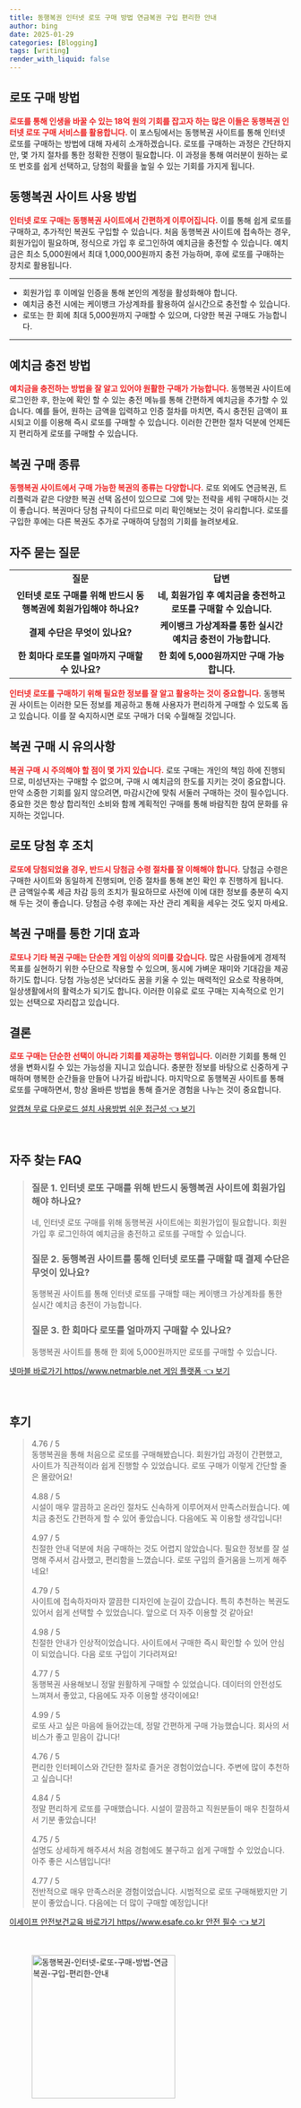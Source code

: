 ```yaml
---
title: 동행복권 인터넷 로또 구매 방법 연금복권 구입 편리한 안내
author: bing
date: 2025-01-29
categories: [Blogging]
tags: [writing]
render_with_liquid: false
---
```



<h2 id='로또 구매 방법'>로또 구매 방법</h2>

<p><b><span style="color: #ee2323;">로또를 통해 인생을 바꿀 수 있는 18억 원의 기회를 잡고자 하는 많은 이들은 동행복권 인터넷 로또 구매 서비스를 활용합니다.</span></b> 이 포스팅에서는 동행복권 사이트를 통해 인터넷 로또를 구매하는 방법에 대해 자세히 소개하겠습니다. 로또를 구매하는 과정은 간단하지만, 몇 가지 절차를 통한 정확한 진행이 필요합니다. 이 과정을 통해 여러분이 원하는 로또 번호를 쉽게 선택하고, 당첨의 확률을 높일 수 있는 기회를 가지게 됩니다.</p>

<h2 id='동행복권 사이트 사용 방법'>동행복권 사이트 사용 방법</h2>

<p><b><span style="color: #ee2323;">인터넷 로또 구매는 동행복권 사이트에서 간편하게 이루어집니다.</span></b> 이를 통해 쉽게 로또를 구매하고, 추가적인 복권도 구입할 수 있습니다. 처음 동행복권 사이트에 접속하는 경우, 회원가입이 필요하며, 정식으로 가입 후 로그인하여 예치금을 충전할 수 있습니다. 예치금은 최소 5,000원에서 최대 1,000,000원까지 충전 가능하며, 후에 로또를 구매하는 장치로 활용됩니다.</p>

<hr />

<ul>
    <li>회원가입 후 이메일 인증을 통해 본인의 계정을 활성화해야 합니다.</li>
    <li>예치금 충전 시에는 케이뱅크 가상계좌를 활용하여 실시간으로 충전할 수 있습니다.</li>
    <li>로또는 한 회에 최대 5,000원까지 구매할 수 있으며, 다양한 복권 구매도 가능합니다.</li>
</ul>

<hr />

<h2 id='예치금 충전 방법'>예치금 충전 방법</h2>

<p><b><span style="color: #ee2323;">예치금을 충전하는 방법을 잘 알고 있어야 원활한 구매가 가능합니다.</span></b> 동행복권 사이트에 로그인한 후, 한눈에 확인 할 수 있는 충전 메뉴를 통해 간편하게 예치금을 추가할 수 있습니다. 예를 들어, 원하는 금액을 입력하고 인증 절차를 마치면, 즉시 충전된 금액이 표시되고 이를 이용해 즉시 로또를 구매할 수 있습니다. 이러한 간편한 절차 덕분에 언제든지 편리하게 로또를 구매할 수 있습니다.</p>

<h2 id='복권 구매 종류'>복권 구매 종류</h2>

<p><b><span style="color: #ee2323;">동행복권 사이트에서 구매 가능한 복권의 종류는 다양합니다.</span></b> 로또 외에도 연금복권, 트리플럭과 같은 다양한 복권 선택 옵션이 있으므로 그에 맞는 전략을 세워 구매하시는 것이 좋습니다. 복권마다 당첨 규칙이 다르므로 미리 확인해보는 것이 유리합니다. 로또를 구입한 후에는 다른 복권도 추가로 구매하여 당첨의 기회를 늘려보세요.</p>

<h2 id='자주 묻는 질문'>자주 묻는 질문</h2>

<table>
    <tr>
        <td style="text-align: center; height: 17px;"><b>질문</b></td>
        <td style="text-align: center; height: 17px;"><b>답변</b></td>
    </tr>
    <tr>
        <td style="text-align: center; height: 17px;"><b>인터넷 로또 구매를 위해 반드시 동행복권에 회원가입해야 하나요?</b></td>
        <td style="text-align: center; height: 17px;"><b>네, 회원가입 후 예치금을 충전하고 로또를 구매할 수 있습니다.</b></td>
    </tr>
    <tr>
        <td style="text-align: center; height: 17px;"><b>결제 수단은 무엇이 있나요?</b></td>
        <td style="text-align: center; height: 17px;"><b>케이뱅크 가상계좌를 통한 실시간 예치금 충전이 가능합니다.</b></td>
    </tr>
    <tr>
        <td style="text-align: center; height: 17px;"><b>한 회마다 로또를 얼마까지 구매할 수 있나요?</b></td>
        <td style="text-align: center; height: 17px;"><b>한 회에 5,000원까지만 구매 가능합니다.</b></td>
    </tr>
</table>

<p><b><span style="color: #ee2323;">인터넷 로또를 구매하기 위해 필요한 정보를 잘 알고 활용하는 것이 중요합니다.</span></b> 동행복권 사이트는 이러한 모든 정보를 제공하고 통해 사용자가 편리하게 구매할 수 있도록 돕고 있습니다. 이를 잘 숙지하시면 로또 구매가 더욱 수월해질 것입니다.</p>

<h2 id='복권 구매 시 유의사항'>복권 구매 시 유의사항</h2>

<p><b><span style="color: #ee2323;">복권 구매 시 주의해야 할 점이 몇 가지 있습니다.</span></b> 로또 구매는 개인의 책임 하에 진행되므로, 미성년자는 구매할 수 없으며, 구매 시 예치금의 한도를 지키는 것이 중요합니다. 만약 소중한 기회를 잃지 않으려면, 마감시간에 맞춰 서둘러 구매하는 것이 필수입니다. 중요한 것은 항상 합리적인 소비와 함께 계획적인 구매를 통해 바람직한 참여 문화를 유지하는 것입니다.</p>

<h2 id='로또 당첨 후 조치'>로또 당첨 후 조치</h2>

<p><b><span style="color: #ee2323;">로또에 당첨되었을 경우, 반드시 당첨금 수령 절차를 잘 이해해야 합니다.</span></b> 당첨금 수령은 구매한 사이트와 동일하게 진행되며, 인증 절차를 통해 본인 확인 후 진행하게 됩니다. 큰 금액일수록 세금 차감 등의 조치가 필요하므로 사전에 이에 대한 정보를 충분히 숙지해 두는 것이 좋습니다. 당첨금 수령 후에는 자산 관리 계획을 세우는 것도 잊지 마세요.</p>

<h2 id='복권 구매를 통한 기대 효과'>복권 구매를 통한 기대 효과</h2>

<p><b><span style="color: #ee2323;">로또나 기타 복권 구매는 단순한 게임 이상의 의미를 갖습니다.</span></b> 많은 사람들에게 경제적 목표를 실현하기 위한 수단으로 작용할 수 있으며, 동시에 가벼운 재미와 기대감을 제공하기도 합니다. 당첨 가능성은 낮더라도 꿈을 키울 수 있는 매력적인 요소로 작용하며, 일상생활에서의 활력소가 되기도 합니다. 이러한 이유로 로또 구매는 지속적으로 인기 있는 선택으로 자리잡고 있습니다.</p>

<h2 id='결론'>결론</h2>

<p><b><span style="color: #ee2323;">로또 구매는 단순한 선택이 아니라 기회를 제공하는 행위입니다.</span></b> 이러한 기회를 통해 인생을 변화시킬 수 있는 가능성을 지니고 있습니다. 충분한 정보를 바탕으로 신중하게 구매하며 행복한 순간들을 만들어 나가길 바랍니다. 마지막으로 동행복권 사이트를 통해 로또를 구매하면서, 항상 올바른 방법을 통해 즐거운 경험을 나누는 것이 중요합니다.</p>


<p><a class="click-button" title="알캡쳐 무료 다운로드 설치 사용방법 쉬운 접근성" href="https://aptwhite.github.io/posts/%EC%95%8C%EC%BA%A1%EC%B3%90-%EB%AC%B4%EB%A3%8C-%EB%8B%A4%EC%9A%B4%EB%A1%9C%EB%93%9C-%EC%84%A4%EC%B9%98-%EC%82%AC%EC%9A%A9%EB%B0%A9%EB%B2%95-%EC%89%AC%EC%9A%B4-%EC%A0%91%EA%B7%BC%EC%84%B1/" rel="dofollow">알캡쳐 무료 다운로드 설치 사용방법 쉬운 접근성 👈 보기</a></p><br>
<h2 id='자주_찾는_FAQ'>자주 찾는 FAQ</h2>
<div itemscope="" itemtype="https://schema.org/FAQPage"> 
<blockquote> 
<div itemscope="" itemprop="mainEntity" itemtype="https://schema.org/Question"> 
<h3 itemprop="name">질문 1. 인터넷 로또 구매를 위해 반드시 동행복권 사이트에 회원가입해야 하나요?</h3> 
<div itemscope="" itemprop="acceptedAnswer" itemtype="https://schema.org/Answer"> 
<span itemprop="text"> 
<p>네, 인터넷 로또 구매를 위해 동행복권 사이트에는 회원가입이 필요합니다. 회원가입 후 로그인하여 예치금을 충전하고 로또를 구매할 수 있습니다.</p> 
</span> 
</div> 
</div> 

<div itemscope="" itemprop="mainEntity" itemtype="https://schema.org/Question"> 
<h3 itemprop="name">질문 2. 동행복권 사이트를 통해 인터넷 로또를 구매할 때 결제 수단은 무엇이 있나요?</h3> 
<div itemscope="" itemprop="acceptedAnswer" itemtype="https://schema.org/Answer"> 
<span itemprop="text"> 
<p>동행복권 사이트를 통해 인터넷 로또를 구매할 때는 케이뱅크 가상계좌를 통한 실시간 예치금 충전이 가능합니다.</p> 
</span> 
</div> 
</div> 

<div itemscope="" itemprop="mainEntity" itemtype="https://schema.org/Question"> 
<h3 itemprop="name">질문 3. 한 회마다 로또를 얼마까지 구매할 수 있나요?</h3> 
<div itemscope="" itemprop="acceptedAnswer" itemtype="https://schema.org/Answer"> 
<span itemprop="text"> 
<p>동행복권 사이트를 통해 한 회에 5,000원까지만 로또를 구매할 수 있습니다.</p> 
</span> 
</div> 
</div> 
</blockquote> 
</div>
<p><a class="click-button" title="넷마블 바로가기 https//www.netmarble.net 게임 플랫폼" href="https://aptwhite.github.io/posts/%EB%84%B7%EB%A7%88%EB%B8%94-%EB%B0%94%EB%A1%9C%EA%B0%80%EA%B8%B0-httpswww.netmarble.net-%EA%B2%8C%EC%9E%84-%ED%94%8C%EB%9E%AB%ED%8F%BC/" rel="dofollow">넷마블 바로가기 https//www.netmarble.net 게임 플랫폼 👈 보기</a></p><br>
<h2 id='후기'>후기</h2>
<div itemscope itemtype="https://schema.org/Product">
  <blockquote>
  <div itemprop="review" itemscope itemtype="https://schema.org/Review">
      <div itemprop="reviewRating" itemscope itemtype="https://schema.org/Rating"> <span itemprop="ratingValue">4.76</span> / <span itemprop="bestRating">5</span> </div>
      <span itemprop="reviewBody">동행복권을 통해 처음으로 로또를 구매해봤습니다. 회원가입 과정이 간편했고, 사이트가 직관적이라 쉽게 진행할 수 있었습니다. 로또 구매가 이렇게 간단할 줄은 몰랐어요!</span>
  </div>
  <br>
  <div itemprop="review" itemscope itemtype="https://schema.org/Review">
      <div itemprop="reviewRating" itemscope itemtype="https://schema.org/Rating"> <span itemprop="ratingValue">4.88</span> / <span itemprop="bestRating">5</span> </div>
      <span itemprop="reviewBody">시설이 매우 깔끔하고 온라인 절차도 신속하게 이루어져서 만족스러웠습니다. 예치금 충전도 간편하게 할 수 있어 좋았습니다. 다음에도 꼭 이용할 생각입니다!</span>
  </div>
  <br>
  <div itemprop="review" itemscope itemtype="https://schema.org/Review">
      <div itemprop="reviewRating" itemscope itemtype="https://schema.org/Rating"> <span itemprop="ratingValue">4.97</span> / <span itemprop="bestRating">5</span> </div>
      <span itemprop="reviewBody">친절한 안내 덕분에 처음 구매하는 것도 어렵지 않았습니다. 필요한 정보를 잘 설명해 주셔서 감사했고, 편리함을 느꼈습니다. 로또 구입의 즐거움을 느끼게 해주네요!</span>
  </div>
  <br>
  <div itemprop="review" itemscope itemtype="https://schema.org/Review">
      <div itemprop="reviewRating" itemscope itemtype="https://schema.org/Rating"> <span itemprop="ratingValue">4.79</span> / <span itemprop="bestRating">5</span> </div>
      <span itemprop="reviewBody">사이트에 접속하자마자 깔끔한 디자인에 눈길이 갔습니다. 특히 추천하는 복권도 있어서 쉽게 선택할 수 있었습니다. 앞으로 더 자주 이용할 것 같아요!</span>
  </div>
  <br>
  <div itemprop="review" itemscope itemtype="https://schema.org/Review">
      <div itemprop="reviewRating" itemscope itemtype="https://schema.org/Rating"> <span itemprop="ratingValue">4.98</span> / <span itemprop="bestRating">5</span> </div>
      <span itemprop="reviewBody">친절한 안내가 인상적이었습니다. 사이트에서 구매한 즉시 확인할 수 있어 안심이 되었습니다. 다음 로또 구입이 기다려져요!</span>
  </div>
  <br>
  <div itemprop="review" itemscope itemtype="https://schema.org/Review">
      <div itemprop="reviewRating" itemscope itemtype="https://schema.org/Rating"> <span itemprop="ratingValue">4.77</span> / <span itemprop="bestRating">5</span> </div>
      <span itemprop="reviewBody">동행복권 사용해보니 정말 원활하게 구매할 수 있었습니다. 데이터의 안전성도 느껴져서 좋았고, 다음에도 자주 이용할 생각이에요!</span>
  </div>
  <br>
  <div itemprop="review" itemscope itemtype="https://schema.org/Review">
      <div itemprop="reviewRating" itemscope itemtype="https://schema.org/Rating"> <span itemprop="ratingValue">4.99</span> / <span itemprop="bestRating">5</span> </div>
      <span itemprop="reviewBody">로또 사고 싶은 마음에 들어갔는데, 정말 간편하게 구매 가능했습니다. 회사의 서비스가 좋고 믿음이 갑니다!</span>
  </div>
  <br>
  <div itemprop="review" itemscope itemtype="https://schema.org/Review">
      <div itemprop="reviewRating" itemscope itemtype="https://schema.org/Rating"> <span itemprop="ratingValue">4.76</span> / <span itemprop="bestRating">5</span> </div>
      <span itemprop="reviewBody">편리한 인터페이스와 간단한 절차로 즐거운 경험이었습니다. 주변에 많이 추천하고 싶습니다!</span>
  </div>
  <br>
  <div itemprop="review" itemscope itemtype="https://schema.org/Review">
      <div itemprop="reviewRating" itemscope itemtype="https://schema.org/Rating"> <span itemprop="ratingValue">4.84</span> / <span itemprop="bestRating">5</span> </div>
      <span itemprop="reviewBody">정말 편리하게 로또를 구매했습니다. 시설이 깔끔하고 직원분들이 매우 친절하셔서 기분 좋았습니다!</span>
  </div>
  <br>
  <div itemprop="review" itemscope itemtype="https://schema.org/Review">
      <div itemprop="reviewRating" itemscope itemtype="https://schema.org/Rating"> <span itemprop="ratingValue">4.75</span> / <span itemprop="bestRating">5</span> </div>
      <span itemprop="reviewBody">설명도 상세하게 해주셔서 처음 경험에도 불구하고 쉽게 구매할 수 있었습니다. 아주 좋은 시스템입니다!</span>
  </div>
  <br>
  <div itemprop="review" itemscope itemtype="https://schema.org/Review">
      <div itemprop="reviewRating" itemscope itemtype="https://schema.org/Rating"> <span itemprop="ratingValue">4.77</span> / <span itemprop="bestRating">5</span> </div>
      <span itemprop="reviewBody">전반적으로 매우 만족스러운 경험이었습니다. 시범적으로 로또 구매해봤지만 기분이 좋았습니다. 다음에는 더 많이 구매할 예정입니다!</span>
  </div>
  </blockquote>
</div>
<p><a class="click-button" title="이세이프 안전보건교육 바로가기 https//www.esafe.co.kr 안전 필수" href="https://aptwhite.github.io/posts/%EC%9D%B4%EC%84%B8%EC%9D%B4%ED%94%84-%EC%95%88%EC%A0%84%EB%B3%B4%EA%B1%B4%EA%B5%90%EC%9C%A1-%EB%B0%94%EB%A1%9C%EA%B0%80%EA%B8%B0-httpswww.esafe.co.kr-%EC%95%88%EC%A0%84-%ED%95%84%EC%88%98/" rel="dofollow">이세이프 안전보건교육 바로가기 https//www.esafe.co.kr 안전 필수 👈 보기</a></p><br>
<figure class="image"><img src="https://aptwhite.github.io/assets/img/thumbnail/동행복권-인터넷-로또-구매-방법-연금복권-구입-편리한-안내.webp" alt="동행복권-인터넷-로또-구매-방법-연금복권-구입-편리한-안내" width="256" height="256"></figure>